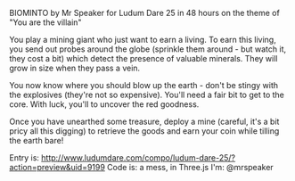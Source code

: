 BIOMINTO
by Mr Speaker
for Ludum Dare 25
in 48 hours
on the theme of "You are the villain"

You play a mining giant who just want to earn a living. To earn this living, you send out probes around the globe (sprinkle them around - but watch it, they cost a bit) which detect the presence of valuable minerals. They will grow in size when they pass a vein. 

You now know where you should blow up the earth - don't be stingy with the explosives (they're not so expensive). You'll need a fair bit to get to the core. With luck, you'll to uncover the red goodness. 

Once you have unearthed some treasure, deploy a mine (careful, it's a bit pricy all this digging) to retrieve the goods and earn your coin while tilling the earth bare! 

Entry is: http://www.ludumdare.com/compo/ludum-dare-25/?action=preview&uid=9199
Code is: a mess, in Three.js
I'm: @mrspeaker
